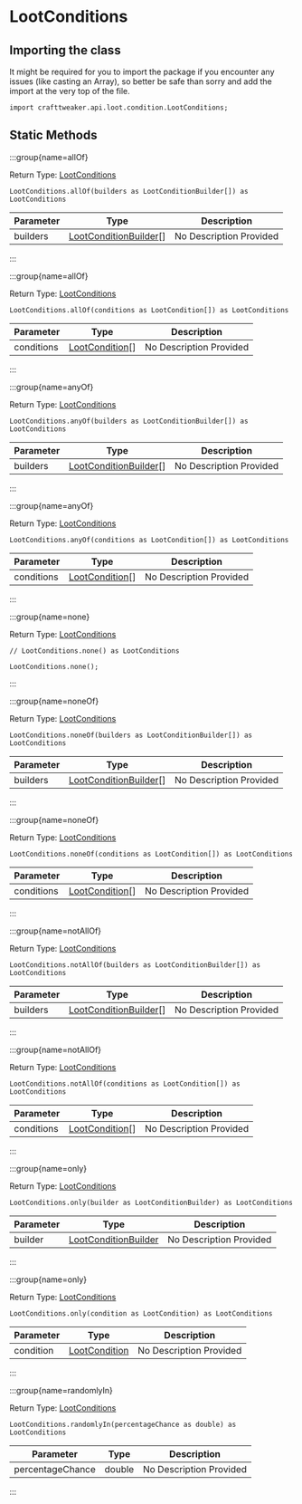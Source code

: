 # LootConditions

## Importing the class

It might be required for you to import the package if you encounter any issues (like casting an Array), so better be safe than sorry and add the import at the very top of the file.
```zenscript
import crafttweaker.api.loot.condition.LootConditions;
```


## Static Methods

:::group{name=allOf}

Return Type: [LootConditions](/vanilla/api/loot/condition/LootConditions)

```zenscript
LootConditions.allOf(builders as LootConditionBuilder[]) as LootConditions
```

| Parameter | Type                                                                               | Description             |
| --------- | ---------------------------------------------------------------------------------- | ----------------------- |
| builders  | [LootConditionBuilder](/vanilla/api/loot/condition/builder/LootConditionBuilder)[] | No Description Provided |


:::

:::group{name=allOf}

Return Type: [LootConditions](/vanilla/api/loot/condition/LootConditions)

```zenscript
LootConditions.allOf(conditions as LootCondition[]) as LootConditions
```

| Parameter  | Type                                                         | Description             |
| ---------- | ------------------------------------------------------------ | ----------------------- |
| conditions | [LootCondition](/vanilla/api/loot/condition/LootCondition)[] | No Description Provided |


:::

:::group{name=anyOf}

Return Type: [LootConditions](/vanilla/api/loot/condition/LootConditions)

```zenscript
LootConditions.anyOf(builders as LootConditionBuilder[]) as LootConditions
```

| Parameter | Type                                                                               | Description             |
| --------- | ---------------------------------------------------------------------------------- | ----------------------- |
| builders  | [LootConditionBuilder](/vanilla/api/loot/condition/builder/LootConditionBuilder)[] | No Description Provided |


:::

:::group{name=anyOf}

Return Type: [LootConditions](/vanilla/api/loot/condition/LootConditions)

```zenscript
LootConditions.anyOf(conditions as LootCondition[]) as LootConditions
```

| Parameter  | Type                                                         | Description             |
| ---------- | ------------------------------------------------------------ | ----------------------- |
| conditions | [LootCondition](/vanilla/api/loot/condition/LootCondition)[] | No Description Provided |


:::

:::group{name=none}

Return Type: [LootConditions](/vanilla/api/loot/condition/LootConditions)

```zenscript
// LootConditions.none() as LootConditions

LootConditions.none();
```

:::

:::group{name=noneOf}

Return Type: [LootConditions](/vanilla/api/loot/condition/LootConditions)

```zenscript
LootConditions.noneOf(builders as LootConditionBuilder[]) as LootConditions
```

| Parameter | Type                                                                               | Description             |
| --------- | ---------------------------------------------------------------------------------- | ----------------------- |
| builders  | [LootConditionBuilder](/vanilla/api/loot/condition/builder/LootConditionBuilder)[] | No Description Provided |


:::

:::group{name=noneOf}

Return Type: [LootConditions](/vanilla/api/loot/condition/LootConditions)

```zenscript
LootConditions.noneOf(conditions as LootCondition[]) as LootConditions
```

| Parameter  | Type                                                         | Description             |
| ---------- | ------------------------------------------------------------ | ----------------------- |
| conditions | [LootCondition](/vanilla/api/loot/condition/LootCondition)[] | No Description Provided |


:::

:::group{name=notAllOf}

Return Type: [LootConditions](/vanilla/api/loot/condition/LootConditions)

```zenscript
LootConditions.notAllOf(builders as LootConditionBuilder[]) as LootConditions
```

| Parameter | Type                                                                               | Description             |
| --------- | ---------------------------------------------------------------------------------- | ----------------------- |
| builders  | [LootConditionBuilder](/vanilla/api/loot/condition/builder/LootConditionBuilder)[] | No Description Provided |


:::

:::group{name=notAllOf}

Return Type: [LootConditions](/vanilla/api/loot/condition/LootConditions)

```zenscript
LootConditions.notAllOf(conditions as LootCondition[]) as LootConditions
```

| Parameter  | Type                                                         | Description             |
| ---------- | ------------------------------------------------------------ | ----------------------- |
| conditions | [LootCondition](/vanilla/api/loot/condition/LootCondition)[] | No Description Provided |


:::

:::group{name=only}

Return Type: [LootConditions](/vanilla/api/loot/condition/LootConditions)

```zenscript
LootConditions.only(builder as LootConditionBuilder) as LootConditions
```

| Parameter | Type                                                                             | Description             |
| --------- | -------------------------------------------------------------------------------- | ----------------------- |
| builder   | [LootConditionBuilder](/vanilla/api/loot/condition/builder/LootConditionBuilder) | No Description Provided |


:::

:::group{name=only}

Return Type: [LootConditions](/vanilla/api/loot/condition/LootConditions)

```zenscript
LootConditions.only(condition as LootCondition) as LootConditions
```

| Parameter | Type                                                       | Description             |
| --------- | ---------------------------------------------------------- | ----------------------- |
| condition | [LootCondition](/vanilla/api/loot/condition/LootCondition) | No Description Provided |


:::

:::group{name=randomlyIn}

Return Type: [LootConditions](/vanilla/api/loot/condition/LootConditions)

```zenscript
LootConditions.randomlyIn(percentageChance as double) as LootConditions
```

| Parameter        | Type   | Description             |
| ---------------- | ------ | ----------------------- |
| percentageChance | double | No Description Provided |


:::

